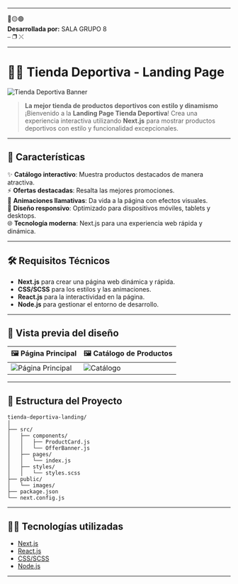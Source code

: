 

---

🔴🟡🟢  
**Desarrollada por:** SALA GRUPO 8  
⎯ ❐ ⤬  

---

# 🏋️‍♂️ Tienda Deportiva - Landing Page  

![Tienda Deportiva Banner](https://via.placeholder.com/1000x300?text=Tienda+Deportiva+Landing+Page)  

> **La mejor tienda de productos deportivos con estilo y dinamismo**  
¡Bienvenido a la **Landing Page Tienda Deportiva**! Crea una experiencia interactiva utilizando **Next.js** para mostrar productos deportivos con estilo y funcionalidad excepcionales.

---

## 🚀 **Características**  

✨ **Catálogo interactivo**: Muestra productos destacados de manera atractiva.  
⚡ **Ofertas destacadas**: Resalta las mejores promociones.  
🎨 **Animaciones llamativas**: Da vida a la página con efectos visuales.  
📱 **Diseño responsivo**: Optimizado para dispositivos móviles, tablets y desktops.  
🌐 **Tecnología moderna**: Next.js para una experiencia web rápida y dinámica.  

---

## 🛠️ **Requisitos Técnicos**  

- **Next.js** para crear una página web dinámica y rápida.  
- **CSS/SCSS** para los estilos y las animaciones.  
- **React.js** para la interactividad en la página.  
- **Node.js** para gestionar el entorno de desarrollo.

---

## 🎨 **Vista previa del diseño**  

| 🖼️ **Página Principal** | 🖼️ **Catálogo de Productos** |  
|--------------------------|------------------------------|  
| ![Página Principal](https://via.placeholder.com/400x300?text=Página+Principal) | ![Catálogo](https://via.placeholder.com/400x300?text=Catálogo+de+Productos) |  

---

## 📂 **Estructura del Proyecto**  

```
tienda-deportiva-landing/
│
├── src/
│   ├── components/
│   │   ├── ProductCard.js
│   │   └── OfferBanner.js
│   ├── pages/
│   │   └── index.js
│   ├── styles/
│   │   └── styles.scss
├── public/
│   └── images/
├── package.json
└── next.config.js
```

---

## 👨‍💻 **Tecnologías utilizadas**  

- [Next.js](https://nextjs.org/)  
- [React.js](https://reactjs.org/)  
- [CSS/SCSS](https://sass-lang.com/)  
- [Node.js](https://nodejs.org/)  

---

